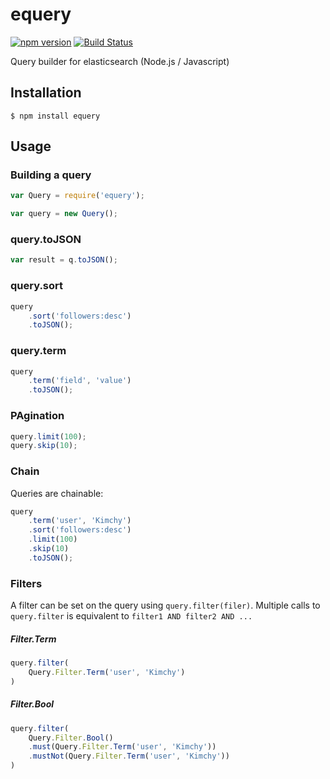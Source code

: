 # equery

[![npm version](https://badge.fury.io/js/equery.svg)](http://badge.fury.io/js/equery)
[![Build Status](https://travis-ci.org/SamyPesse/equery.png?branch=master)](https://travis-ci.org/SamyPesse/equery)


Query builder for elasticsearch (Node.js / Javascript)

## Installation

```
$ npm install equery
```

## Usage

### Building a query

```js
var Query = require('equery');

var query = new Query();
```

### query.toJSON

```js
var result = q.toJSON();
```

### query.sort

```js
query
    .sort('followers:desc')
    .toJSON();
```

### query.term

```js
query
    .term('field', 'value')
    .toJSON();
```

### PAgination

```js
query.limit(100);
query.skip(10);
```

### Chain

Queries are chainable:

```js
query
    .term('user', 'Kimchy')
    .sort('followers:desc')
    .limit(100)
    .skip(10)
    .toJSON();
```


### Filters

A filter can be set on the query using `query.filter(filer)`. Multiple calls to `query.filter` is equivalent to `filter1 AND filter2 AND ...`

##### Filter.Term

```js
query.filter(
    Query.Filter.Term('user', 'Kimchy')
)
```

##### Filter.Bool

```js
query.filter(
    Query.Filter.Bool()
    .must(Query.Filter.Term('user', 'Kimchy'))
    .mustNot(Query.Filter.Term('user', 'Kimchy'))
)
```

